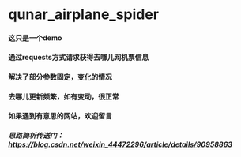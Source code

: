 # qunar_airplane_spider
#### 这只是一个demo
#### 通过requests方式请求获得去哪儿网机票信息
#### 解决了部分参数固定，变化的情况
#### 去哪儿更新频繁，如有变动，很正常
#### 如果遇到有意思的网站，欢迎留言
##### 思路简析传送门：https://blog.csdn.net/weixin_44472296/article/details/90958863
